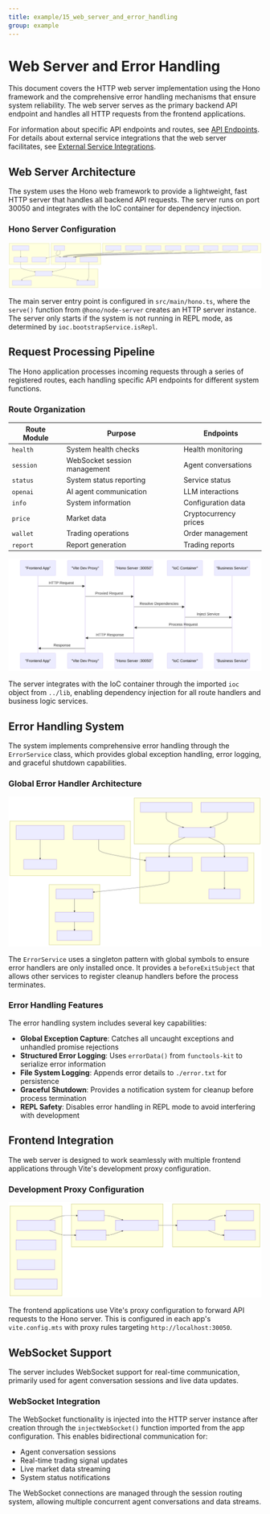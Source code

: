 ```yaml
---
title: example/15_web_server_and_error_handling
group: example
---
```


# Web Server and Error Handling

This document covers the HTTP web server implementation using the Hono framework and the comprehensive error handling mechanisms that ensure system reliability. The web server serves as the primary backend API endpoint and handles all HTTP requests from the frontend applications.

For information about specific API endpoints and routes, see [API Endpoints](./17_API_Endpoints.md). For details about external service integrations that the web server facilitates, see [External Service Integrations](./16_External_Service_Integrations.md).

## Web Server Architecture

The system uses the Hono web framework to provide a lightweight, fast HTTP server that handles all backend API requests. The server runs on port 30050 and integrates with the IoC container for dependency injection.

### Hono Server Configuration

![Mermaid Diagram](./diagrams\15_Web_Server_and_Error_Handling_0.svg)

The main server entry point is configured in `src/main/hono.ts`, where the `serve()` function from `@hono/node-server` creates an HTTP server instance. The server only starts if the system is not running in REPL mode, as determined by `ioc.bootstrapService.isRepl`.

## Request Processing Pipeline

The Hono application processes incoming requests through a series of registered routes, each handling specific API endpoints for different system functions.

### Route Organization

| Route Module | Purpose | Endpoints |
|-------------|---------|-----------|
| `health` | System health checks | Health monitoring |
| `session` | WebSocket session management | Agent conversations |
| `status` | System status reporting | Service status |
| `openai` | AI agent communication | LLM interactions |
| `info` | System information | Configuration data |
| `price` | Market data | Cryptocurrency prices |
| `wallet` | Trading operations | Order management |
| `report` | Report generation | Trading reports |

![Mermaid Diagram](./diagrams\15_Web_Server_and_Error_Handling_1.svg)

The server integrates with the IoC container through the imported `ioc` object from `../lib`, enabling dependency injection for all route handlers and business logic services.

## Error Handling System

The system implements comprehensive error handling through the `ErrorService` class, which provides global exception handling, error logging, and graceful shutdown capabilities.

### Global Error Handler Architecture

![Mermaid Diagram](./diagrams\15_Web_Server_and_Error_Handling_2.svg)

The `ErrorService` uses a singleton pattern with global symbols to ensure error handlers are only installed once. It provides a `beforeExitSubject` that allows other services to register cleanup handlers before the process terminates.

### Error Handling Features

The error handling system includes several key capabilities:

- **Global Exception Capture**: Catches all uncaught exceptions and unhandled promise rejections
- **Structured Error Logging**: Uses `errorData()` from `functools-kit` to serialize error information
- **File System Logging**: Appends error details to `./error.txt` for persistence
- **Graceful Shutdown**: Provides a notification system for cleanup before process termination
- **REPL Safety**: Disables error handling in REPL mode to avoid interfering with development

## Frontend Integration

The web server is designed to work seamlessly with multiple frontend applications through Vite's development proxy configuration.

### Development Proxy Configuration

![Mermaid Diagram](./diagrams\15_Web_Server_and_Error_Handling_3.svg)

The frontend applications use Vite's proxy configuration to forward API requests to the Hono server. This is configured in each app's `vite.config.mts` with proxy rules targeting `http://localhost:30050`.

## WebSocket Support

The server includes WebSocket support for real-time communication, primarily used for agent conversation sessions and live data updates.

### WebSocket Integration

The WebSocket functionality is injected into the HTTP server instance after creation through the `injectWebSocket()` function imported from the app configuration. This enables bidirectional communication for:

- Agent conversation sessions
- Real-time trading signal updates  
- Live market data streaming
- System status notifications

The WebSocket connections are managed through the session routing system, allowing multiple concurrent agent conversations and data streams.
